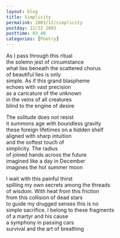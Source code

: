 ```yaml
---
layout: blog
title: Simplicity
permalink: 2003/12/simplicity
postday: 12/22 2003
posttime: 03_40
categories: [Poetry]
---
```


<p>As I pass through this ritual<br />
the solemn jest of circumstance<br />
what lies beneath the scattered chorus<br />
of beautiful lies is only<br />
simple. As if this grand blaspheme<br />
echoes with vast precision<br />
as a caricature of the unknown<br />
in the veins of all creatures<br />
blind to the engine of desire</p>
<p>The solitude does not resist<br />
it summons age with boundless gravity<br />
these foreign lifetimes on a hidden shelf<br />
aligned with sharp intuition<br />
and the softest touch of<br />
simplicity. The radius<br />
of joined hands across the future<br />
imagined like a day in December<br />
imagines the hot summer moon</p>
<p>I wait with this painful thirst<br />
spilling my own secrets among the threads<br />
of wisdom. With heat from this friction<br />
from this collision of dead stars<br />
to guide my drugged senses this is no<br />
simple sacrifice. I belong to these fragments<br />
of a martyr and his cause<br />
a symphony in passing cars<br />
survival and the art of breathing</p>
